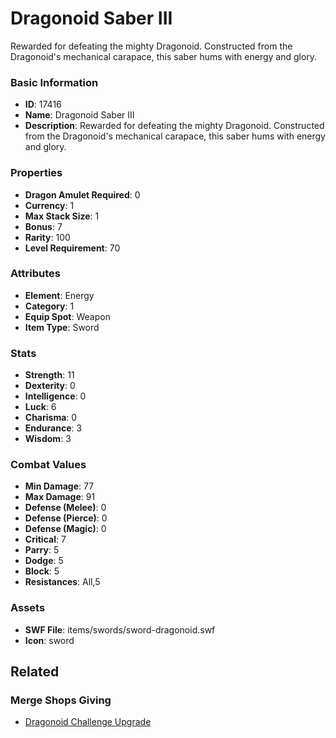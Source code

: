 # Dragonoid Saber III

Rewarded for defeating the mighty Dragonoid. Constructed from the Dragonoid's mechanical carapace, this saber hums with energy and glory.

### Basic Information

- **ID**: 17416
- **Name**: Dragonoid Saber III
- **Description**: Rewarded for defeating the mighty Dragonoid. Constructed from the Dragonoid&#039;s mechanical carapace, this saber hums with energy and glory.

### Properties

- **Dragon Amulet Required**: 0
- **Currency**: 1
- **Max Stack Size**: 1
- **Bonus**: 7
- **Rarity**: 100
- **Level Requirement**: 70

### Attributes

- **Element**: Energy
- **Category**: 1
- **Equip Spot**: Weapon
- **Item Type**: Sword

### Stats

- **Strength**: 11
- **Dexterity**: 0
- **Intelligence**: 0
- **Luck**: 6
- **Charisma**: 0
- **Endurance**: 3
- **Wisdom**: 3

### Combat Values

- **Min Damage**: 77
- **Max Damage**: 91
- **Defense (Melee)**: 0
- **Defense (Pierce)**: 0
- **Defense (Magic)**: 0
- **Critical**: 7
- **Parry**: 5
- **Dodge**: 5
- **Block**: 5
- **Resistances**: All,5

### Assets

- **SWF File**: items/swords/sword-dragonoid.swf
- **Icon**: sword

## Related

### Merge Shops Giving

- [Dragonoid Challenge Upgrade](../merge-shops/275-dragonoid-challenge-upgrade.md)

